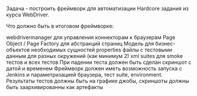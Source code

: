 Задача - построить фреймворк для автоматизации Hardcore  задания из курса WebDriver.

Что должно быть в итоговом фреймворке:

webdrivermanager для управления коннекторам к браузерам
Page Object / Page Factory для абстракций страниц
Модель для бизнес-объектов необходимых сущностей
properties файлы с тестовыми данным для разных окружений (как минимум 2)
xml suites для smoke тестов и всех тестов
При падении теста должен быть сделан скриншот с датой и временем
Фреймворк должен иметь возможность запуска с Jenkins и параметризацией браузера, тест suite, environment. Результаты тестов должны быть на графике джобы, скриншоты должны быть заархивированны как артефакты
